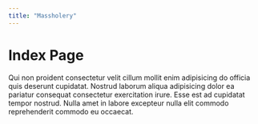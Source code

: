 ```yaml
---
title: "Massholery"
---
```


# Index Page

Qui non proident consectetur velit cillum mollit enim adipisicing do officia quis deserunt cupidatat. Nostrud laborum aliqua adipisicing dolor ea pariatur consequat consectetur exercitation irure. Esse est ad cupidatat tempor nostrud. Nulla amet in labore excepteur nulla elit commodo reprehenderit commodo eu occaecat.
